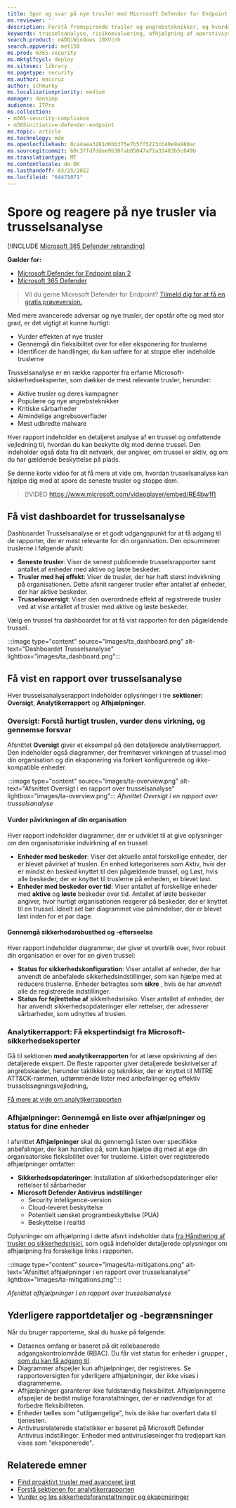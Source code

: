 ```yaml
---
title: Spor og svar på nye trusler med Microsoft Defender for Endpoint trusselsanalyse
ms.reviewer: ''
description: Forstå fremspirende trusler og angrebsteknikker, og hvordan du stopper dem. Vurder deres indvirkning på din organisation, og vurder din organisatoriske fleksibilitet.
keywords: trusselsanalyse, risikoevaluering, afhjælpning af operativsystemet, afhjælpning af mikrokoder, status for afhjælpning
search.product: eADQiWindows 10XVcnh
search.appverid: met150
ms.prod: m365-security
ms.mktglfcycl: deploy
ms.sitesec: library
ms.pagetype: security
ms.author: maccruz
author: schmurky
ms.localizationpriority: medium
manager: dansimp
audience: ITPro
ms.collection:
- m365-security-compliance
- m365initiative-defender-endpoint
ms.topic: article
ms.technology: mde
ms.openlocfilehash: 0ca4aea3281d6bb375e7b5ff5223cb40e9a980ac
ms.sourcegitcommit: b0c3ffd7ddee9b30fab85047a71a31483b5c649b
ms.translationtype: MT
ms.contentlocale: da-DK
ms.lasthandoff: 03/25/2022
ms.locfileid: "64471071"
---
```

# <a name="track-and-respond-to-emerging-threats-through-threat-analytics"></a>Spore og reagere på nye trusler via trusselsanalyse

[!INCLUDE [Microsoft 365 Defender rebranding](../../includes/microsoft-defender.md)]

**Gælder for:**
- [Microsoft Defender for Endpoint plan 2](https://go.microsoft.com/fwlink/?linkid=2154037)
- [Microsoft 365 Defender](https://go.microsoft.com/fwlink/?linkid=2118804)

> Vil du gerne Microsoft Defender for Endpoint? [Tilmeld dig for at få en gratis prøveversion.](https://signup.microsoft.com/create-account/signup?products=7f379fee-c4f9-4278-b0a1-e4c8c2fcdf7e&ru=https://aka.ms/MDEp2OpenTrial?ocid=docs-wdatp-exposedapis-abovefoldlink)

Med mere avancerede adversar og nye trusler, der opstår ofte og med stor grad, er det vigtigt at kunne hurtigt:

- Vurder effekten af nye trusler
- Gennemgå din fleksibilitet over for eller eksponering for truslerne
- Identificer de handlinger, du kan udføre for at stoppe eller indeholde truslerne

Trusselsanalyse er en række rapporter fra erfarne Microsoft-sikkerhedseksperter, som dækker de mest relevante trusler, herunder:

- Aktive trusler og deres kampagner
- Populære og nye angrebsteknikker
- Kritiske sårbarheder
- Almindelige angrebsoverflader
- Mest udbredte malware

Hver rapport indeholder en detaljeret analyse af en trussel og omfattende vejledning til, hvordan du kan beskytte dig mod denne trussel. Den indeholder også data fra dit netværk, der angiver, om trussel er aktiv, og om du har gældende beskyttelse på plads.

Se denne korte video for at få mere at vide om, hvordan trusselsanalyse kan hjælpe dig med at spore de seneste trusler og stoppe dem.

> [!VIDEO https://www.microsoft.com/videoplayer/embed/RE4bw1f]

## <a name="view-the-threat-analytics-dashboard"></a>Få vist dashboardet for trusselsanalyse

Dashboardet Trusselsanalyse er et godt udgangspunkt for at få adgang til de rapporter, der er mest relevante for din organisation. Den opsummerer truslerne i følgende afsnit:

- **Seneste trusler**: Viser de senest publicerede trusselsrapporter samt antallet af enheder med aktive og løste beskeder.
- **Trusler med høj effekt**: Viser de trusler, der har haft størst indvirkning på organisationen. Dette afsnit rangerer trusler efter antallet af enheder, der har aktive beskeder.
- **Trusselsoversigt**: Viser den overordnede effekt af registrerede trusler ved at vise antallet af trusler med aktive og løste beskeder.

Vælg en trussel fra dashboardet for at få vist rapporten for den pågældende trussel.

:::image type="content" source="images/ta_dashboard.png" alt-text="Dashboardet Trusselsanalyse" lightbox="images/ta_dashboard.png":::

## <a name="view-a-threat-analytics-report"></a>Få vist en rapport over trusselsanalyse

Hver trusselsanalyserapport indeholder oplysninger i tre **sektioner: Oversigt**, **Analytikerrapport** og **Afhjælpninger**.

### <a name="overview-quickly-understand-the-threat-assess-its-impact-and-review-defenses"></a>Oversigt: Forstå hurtigt truslen, vurder dens virkning, og gennemse forsvar

Afsnittet **Oversigt** giver et eksempel på den detaljerede analytikerrapport. Den indeholder også diagrammer, der fremhæver virkningen af trussel mod din organisation og din eksponering via forkert konfigurerede og ikke-kompatible enheder.

:::image type="content" source="images/ta-overview.png" alt-text="Afsnittet Oversigt i en rapport over trusselsanalyse" lightbox="images/ta-overview.png":::
_Afsnittet Oversigt i en rapport over trusselsanalyse_

#### <a name="assess-the-impact-to-your-organization"></a>Vurder påvirkningen af din organisation

Hver rapport indeholder diagrammer, der er udviklet til at give oplysninger om den organisatoriske indvirkning af en trussel:

- **Enheder med beskeder**: Viser det aktuelle antal forskellige enheder, der er blevet påvirket af truslen. En enhed kategoriseres som Aktiv, hvis der er mindst én besked knyttet til den pågældende trussel,  og Løst, hvis alle beskeder, der er knyttet til truslerne på enheden, er blevet løst.
- **Enheder med beskeder over tid**: Viser antallet af forskellige enheder med **aktive** og **løste** beskeder over tid. Antallet af løste beskeder angiver, hvor hurtigt organisationen reagerer på beskeder, der er knyttet til en trussel. Ideelt set bør diagrammet vise påmindelser, der er blevet løst inden for et par dage.

#### <a name="review-security-resilience-and-posture"></a>Gennemgå sikkerhedsrobusthed og -efterseelse

Hver rapport indeholder diagrammer, der giver et overblik over, hvor robust din organisation er over for en given trussel:

- **Status for sikkerhedskonfiguration**: Viser antallet af enheder, der har anvendt de anbefalede sikkerhedsindstillinger, som kan hjælpe med at reducere truslerne. Enheder betragtes som **sikre** , hvis de har _anvendt_ alle de registrerede indstillinger.
- **Status for fejlrettelse af** sikkerhedsrisiko: Viser antallet af enheder, der har anvendt sikkerhedsopdateringer eller rettelser, der adresserer sårbarheder, som udnyttes af truslen.

### <a name="analyst-report-get-expert-insight-from-microsoft-security-researchers"></a>Analytikerrapport: Få ekspertindsigt fra Microsoft-sikkerhedseksperter

Gå til sektionen **med analytikerrapporten** for at læse opskrivning af den detaljerede ekspert. De fleste rapporter giver detaljerede beskrivelser af angrebskæder, herunder taktikker og teknikker, der er knyttet til MITRE ATT&CK-rammen, udtømmende lister med anbefalinger og effektiv trusselssøgningsvejledning[.](advanced-hunting-overview.md)

[Få mere at vide om analytikerrapporten](threat-analytics-analyst-reports.md)

### <a name="mitigations-review-list-of-mitigations-and-the-status-of-your-devices"></a>Afhjælpninger: Gennemgå en liste over afhjælpninger og status for dine enheder

I afsnittet **Afhjælpninger** skal du gennemgå listen over specifikke anbefalinger, der kan handles på, som kan hjælpe dig med at øge din organisatoriske fleksibilitet over for truslerne. Listen over registrerede afhjælpninger omfatter:

- **Sikkerhedsopdateringer**: Installation af sikkerhedsopdateringer eller rettelser til sårbarheder
- **Microsoft Defender Antivirus indstillinger**
  - Security intelligence-version
  - Cloud-leveret beskyttelse
  - Potentielt uønsket programbeskyttelse (PUA)
  - Beskyttelse i realtid

Oplysninger om afhjælpning i dette afsnit indeholder data [fra Håndtering af trusler og sikkerhedsrisici](next-gen-threat-and-vuln-mgt.md), som også indeholder detaljerede oplysninger om afhjælpning fra forskellige links i rapporten.

:::image type="content" source="images/ta-mitigations.png" alt-text="Afsnittet afhjælpninger i en rapport over trusselsanalyse" lightbox="images/ta-mitigations.png":::


_Afsnittet afhjælpninger i en rapport over trusselsanalyse_

## <a name="additional-report-details-and-limitations"></a>Yderligere rapportdetaljer og -begrænsninger

Når du bruger rapporterne, skal du huske på følgende:

- Dataenes omfang er baseret på dit rollebaserede adgangskontrolområde (RBAC). Du får vist status for enheder i grupper [, som du kan få adgang til](machine-groups.md).
- Diagrammer afspejler kun afhjælpninger, der registreres. Se rapportoversigten for yderligere afhjælpninger, der ikke vises i diagrammerne.
- Afhjælpninger garanterer ikke fuldstændig fleksibilitet. Afhjælpningerne afspejler de bedst mulige foranstaltninger, der er nødvendige for at forbedre fleksibiliteten.
- Enheder tælles som "utilgængelige", hvis de ikke har overført data til tjenesten.
- Antivirusrelaterede statistikker er baseret på Microsoft Defender Antivirus indstillinger. Enheder med antivirusløsninger fra tredjepart kan vises som "eksponerede".

## <a name="related-topics"></a>Relaterede emner

- [Find proaktivt trusler med avanceret jagt](advanced-hunting-overview.md)
- [Forstå sektionen for analytikerrapporten](threat-analytics-analyst-reports.md)
- [Vurder og løs sikkerhedsforanstaltninger og eksponeringer](next-gen-threat-and-vuln-mgt.md)

